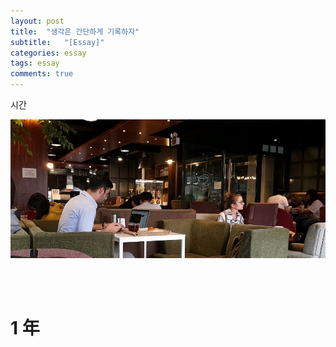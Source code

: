 ```yaml
---
layout: post
title:  "생각은 간단하게 기록하자"
subtitle:   "[Essay]"
categories: essay
tags: essay
comments: true
---
```


시간



[![essay-logo_3](/assets/img/devlog/201905/essay-logo_3.jpg)]()

<br><br>

# 1 年


